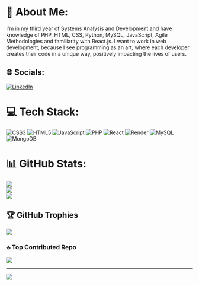 # 💫 About Me:
I'm in my third year of Systems Analysis and Development and have knowledge of PHP, HTML, CSS, Python, MySQL, JavaScript, Agile Methodologies and familiarity with React.js. I want to work in web development, because I see programming as an art, where each developer creates their code in a unique way, positively impacting the lives of users.


## 🌐 Socials:
[![LinkedIn](https://img.shields.io/badge/LinkedIn-%230077B5.svg?logo=linkedin&logoColor=white)](https://linkedin.com/in/https://www.linkedin.com/in/victorelias771/) 

# 💻 Tech Stack:
![CSS3](https://img.shields.io/badge/css3-%231572B6.svg?style=for-the-badge&logo=css3&logoColor=white) ![HTML5](https://img.shields.io/badge/html5-%23E34F26.svg?style=for-the-badge&logo=html5&logoColor=white) ![JavaScript](https://img.shields.io/badge/javascript-%23323330.svg?style=for-the-badge&logo=javascript&logoColor=%23F7DF1E) ![PHP](https://img.shields.io/badge/php-%23777BB4.svg?style=for-the-badge&logo=php&logoColor=white) ![React](https://img.shields.io/badge/react-%2320232a.svg?style=for-the-badge&logo=react&logoColor=%2361DAFB) ![Render](https://img.shields.io/badge/Render-%46E3B7.svg?style=for-the-badge&logo=render&logoColor=white) ![MySQL](https://img.shields.io/badge/mysql-4479A1.svg?style=for-the-badge&logo=mysql&logoColor=white) ![MongoDB](https://img.shields.io/badge/MongoDB-%234ea94b.svg?style=for-the-badge&logo=mongodb&logoColor=white)
# 📊 GitHub Stats:
![](https://github-readme-stats.vercel.app/api?username=victinhoos&theme=dark&hide_border=false&include_all_commits=false&count_private=false)<br/>
![](https://github-readme-streak-stats.herokuapp.com/?user=victinhoos&theme=dark&hide_border=false)<br/>
![](https://github-readme-stats.vercel.app/api/top-langs/?username=victinhoos&theme=dark&hide_border=false&include_all_commits=false&count_private=false&layout=compact)

## 🏆 GitHub Trophies
![](https://github-profile-trophy.vercel.app/?username=victinhoos&theme=radical&no-frame=false&no-bg=true&margin-w=4)


### 🔝 Top Contributed Repo
![](https://github-contributor-stats.vercel.app/api?username=victinhoos&limit=5&theme=dark&combine_all_yearly_contributions=true)

---
[![](https://visitcount.itsvg.in/api?id=victinhoos&icon=0&color=0)](https://visitcount.itsvg.in)

<!-- Proudly created with GPRM ( https://gprm.itsvg.in ) -->

